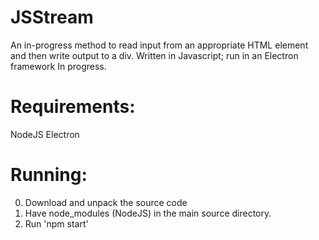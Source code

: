 # JSStream
An in-progress method to read input from an appropriate HTML element and then write output to a div.
Written in Javascript; run in an Electron framework
In progress.

# Requirements:
NodeJS
Electron

# Running:
0. Download and unpack the source code
1. Have node_modules (NodeJS) in the main source directory.
2. Run 'npm start'